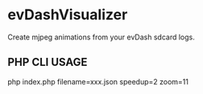 # evDashVisualizer
Create mjpeg animations from your evDash sdcard logs.

## PHP CLI USAGE
php index.php filename=xxx.json speedup=2 zoom=11
